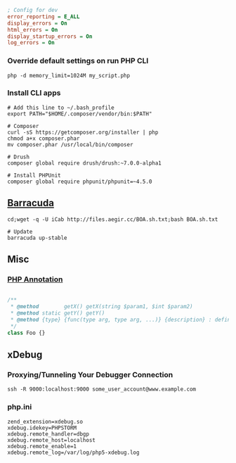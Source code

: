 ```ini
; Config for dev
error_reporting = E_ALL
display_errors = On
html_errors = On
display_startup_errors = On
log_errors = On
```

### Override default settings on run PHP CLI

    php -d memory_limit=1024M my_script.php

### Install CLI apps

    # Add this line to ~/.bash_profile
    export PATH="$HOME/.composer/vendor/bin:$PATH"

    # Composer
    curl -sS https://getcomposer.org/installer | php
    chmod a+x composer.phar
    mv composer.phar /usr/local/bin/composer
    
    # Drush
    composer global require drush/drush:~7.0.0-alpha1
    
    # Install PHPUnit
    composer global require phpunit/phpunit=~4.5.0

## [Barracuda](https://github.com/omega8cc/boa)

    cd;wget -q -U iCab http://files.aegir.cc/BOA.sh.txt;bash BOA.sh.txt
    
    # Update
    barracuda up-stable

## Misc

### [PHP Annotation](https://github.com/php-annotations/php-annotations)

```php

/**
 * @method        getX() getX(string $param1, $int $param2)
 * @method static getY() getY()
 * @method {type} {func(type arg, type arg, ...)} {description} : defines a magic/virtual method
 */
class Foo {}
```

## xDebug

### Proxying/Tunneling Your Debugger Connection

    ssh -R 9000:localhost:9000 some_user_account@www.example.com

### php.ini

    zend_extension=xdebug.so
    xdebug.idekey=PHPSTORM
    xdebug.remote_handler=dbgp
    xdebug.remote_host=localhost
    xdebug.remote_enable=1
    xdebug.remote_log=/var/log/php5-xdebug.log
